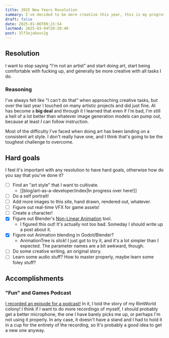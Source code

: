 ```yaml
---
title: 2025 New Years Resolution
summary: I've decided to be more creative this year, this is my progress!
draft: false
date: 2025-01-06T09:23:54
lastmod: 2025-03-04T20:20:40
post: 3lf3ojubavc2g
---
```

## Resolution
I want to stop saying "I'm not an artist" and start doing art, start being comfortable with fucking up, and generally be more creative with all tasks I do.

### Reasoning
I've always felt like "I can't do that" when approaching creative tasks, but over the last year I touched on many artistic projects and did just fine. AI has become a **big deal** and through it I learned that even if I'm bad, I'm still a hell of a lot better than whatever image generation models can pump out, because at least *I* can follow instruction.

Most of the difficulty I've faced when doing art has been landing on a consistent art style. I don't really have one, and I think that's going to be the toughest challenge to overcome.

## Hard goals
I feel it's important with any resolution to have hard goals, otherwise how do you say that you've done it?

- [ ] Find an "art style" that I want to cultivate.
	- [[blog/art-as-a-developer/index|In progress over here!]]
- [ ] Do a self portrait!
- [ ] Add more images to this site, hand drawn, rendered out, whatever.
- [ ] Figure out real-time VFX for game assets!
- [ ] Create a character!
- [x] Figure out Blender's [Non-Linear Animation](https://docs.blender.org/manual/en/latest/editors/nla/index.html) tool.
	- I figured this out! It's actually not too bad. Someday I should write up a post about it.
- [x] Figure out Animation blending in Godot/Blender?
	- AnimationTree is *slick*! I just got to try it, and it's a lot simpler than I expected. The parameter names are a bit awkward, though.
- [ ] Do some creative writing, an original story.
- [ ] Learn some audio stuff? How to master properly, maybe learn some foley stuff?

## Accomplishments

### "Fun" and Games Podcast
[I recorded an episode for a podcast!](https://funandgames.libsyn.com/side-quests-episode-356-rimworld-with-caaz) In it, I told the story of my RimWorld colony! I think if I want to do more recordings of myself, I should probably get a better microphone, the one I have barely picks me up, or perhaps I'm not using it properly. In any case, it doesn't have a stand and I had to hold it in a cup for the entirety of the recording, so It's probably a good idea to get a new one anyway.